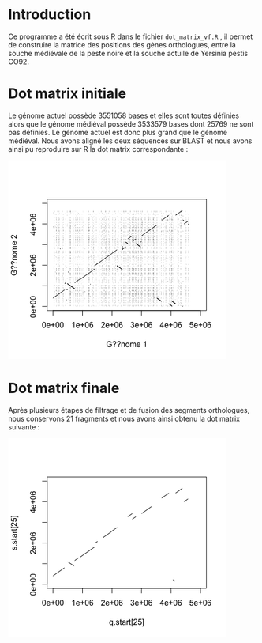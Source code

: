 
# Introduction 

Ce programme a été écrit sous R dans le fichier `dot_matrix_vf.R` , il permet de construire la matrice des positions des gènes orthologues, entre la souche médiévale de la peste noire et la souche actulle de  Yersinia pestis CO92. 

# Dot matrix initiale

Le génome actuel possède 3551058 bases et elles sont toutes définies alors que le génome médiéval possède 3533579 bases dont 25769 ne sont pas définies. Le génome actuel est donc plus grand que le génome médiéval.
Nous avons aligné les deux séquences sur BLAST et nous avons ainsi pu reproduire sur R la dot matrix correspondante :

![Dot matrix initiale](Initial_dot_matrix.png)

# Dot matrix finale

Après plusieurs étapes de filtrage et de fusion des segments orthologues, nous conservons 21 fragments et nous avons ainsi obtenu la dot matrix suivante :

![Dot matrix finale](dot_matrix_v3.png)